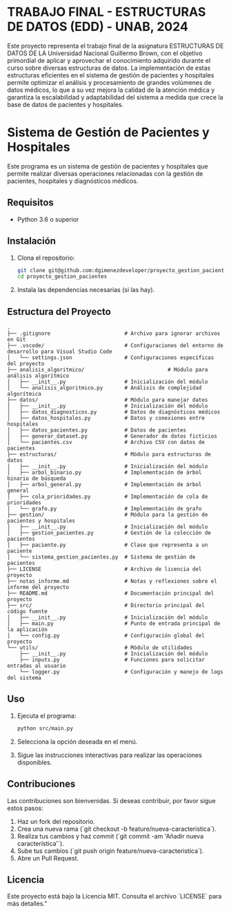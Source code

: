 # TRABAJO FINAL - ESTRUCTURAS DE DATOS (EDD) - UNAB, 2024
Este proyecto representa el trabajo final de la asignatura ESTRUCTURAS DE DATOS DE LA Universidad Nacional Guillermo Brown, con el objetivo primordial de aplicar y aprovechar el conocimiento adquirido durante el curso sobre diversas estructuras de datos. La implementación de estas estructuras eficientes en el sistema de gestión de pacientes y hospitales permite optimizar el análisis y procesamiento de grandes volúmenes de datos médicos, lo que a su vez mejora la calidad de la atención médica y garantiza la escalabilidad y adaptabilidad del sistema a medida que crece la base de datos de pacientes y hospitales.

# Sistema de Gestión de Pacientes y Hospitales

Este programa es un sistema de gestión de pacientes y hospitales que permite realizar diversas operaciones relacionadas con la gestión de pacientes, hospitales y diagnósticos médicos.

## Requisitos

- Python 3.6 o superior

## Instalación

1. Clona el repositorio:
    ```sh
    git clone git@github.com:dgimenezdeveloper/proyecto_gestion_pacientes.git
    cd proyecto_gestion_pacientes
    ```

2. Instala las dependencias necesarias (si las hay).

## Estructura del Proyecto

```
.
├── .gitignore                        # Archivo para ignorar archivos en Git
├── .vscode/                          # Configuraciones del entorno de desarrollo para Visual Studio Code
│   └── settings.json                 # Configuraciones específicas del proyecto
├── analisis_algoritmico/                           # Módulo para análisis algorítmico
│   ├── __init__.py                   # Inicialización del módulo
│   └── analisis_algoritmico.py       # Análisis de complejidad algorítmica
├── datos/                            # Módulo para manejar datos
│   ├── __init__.py                   # Inicialización del módulo
│   ├── datos_diagnosticos.py         # Datos de diagnósticos médicos
│   ├── datos_hospitales.py           # Datos y conexiones entre hospitales
│   ├── datos_pacientes.py            # Datos de pacientes
│   ├── generar_dataset.py            # Generador de datos ficticios
│   └── pacientes.csv                 # Archivo CSV con datos de pacientes
├── estructuras/                      # Módulo para estructuras de datos
│   ├── __init__.py                   # Inicialización del módulo
│   ├── arbol_binario.py              # Implementación de árbol binario de búsqueda
│   ├── arbol_general.py              # Implementación de árbol general
│   ├── cola_prioridades.py           # Implementación de cola de prioridades
│   └── grafo.py                      # Implementación de grafo
├── gestion/                          # Módulo para la gestión de pacientes y hospitales
│   ├── __init__.py                   # Inicialización del módulo
│   ├── gestion_pacientes.py          # Gestión de la colección de pacientes
│   ├── paciente.py                   # Clase que representa a un paciente
│   └── sistema_gestion_pacientes.py  # Sistema de gestión de pacientes
├── LICENSE                           # Archivo de licencia del proyecto
├── notas_informe.md                  # Notas y reflexiones sobre el informe del proyecto
├── README.md                         # Documentación principal del proyecto
├── src/                              # Directorio principal del código fuente
│   ├── __init__.py                   # Inicialización del módulo
│   ├── main.py                       # Punto de entrada principal de la aplicación
│   └── config.py                     # Configuración global del proyecto
└── utils/                            # Módulo de utilidades
    ├── __init__.py                   # Inicialización del módulo
    ├── inputs.py                     # Funciones para solicitar entradas al usuario
    └── logger.py                     # Configuración y manejo de logs del sistema
```

## Uso
1. Ejecuta el programa:
    ```bash
    python src/main.py
    ```

2. Selecciona la opción deseada en el menú.

3. Sigue las instrucciones interactivas para realizar las operaciones disponibles.

## Contribuciones
Las contribuciones son bienvenidas. Si deseas contribuir, por favor sigue estos pasos:
1. Haz un fork del repositorio.
2. Crea una nueva rama (\`git checkout -b feature/nueva-caracteristica\`).
3. Realiza tus cambios y haz commit (\`git commit -am 'Añadir nueva característica'\`).
4. Sube tus cambios (\`git push origin feature/nueva-caracteristica\`).
5. Abre un Pull Request.

## Licencia
Este proyecto está bajo la Licencia MIT. Consulta el archivo \`LICENSE\` para más detalles."